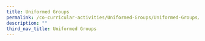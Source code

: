 ```yaml
---
title: Uniformed Groups
permalink: /co-curricular-activities/Uniformed-Groups/Uniformed-Groups/permalink/
description: ""
third_nav_title: Uniformed Groups
---
```

